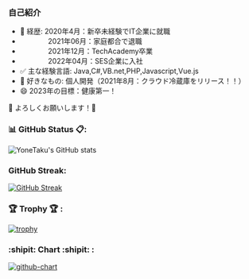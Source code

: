 ### 自己紹介

- 💬 経歴: 2020年4月：新卒未経験でIT企業に就職
- 　　　　2021年06月：家庭都合で退職
- 　　　　2021年12月：TechAcademy卒業 　　　　
- 　　　　2022年04月：SES企業に入社
- ✅ 主な経験言語: Java,C#,VB.net,PHP,Javascript,Vue.js
- 🥰 好きなもの: 個人開発（2021年8月：クラウド冷蔵庫をリリース！！）
- 😄 2023年の目標：健康第一！

🙇 よろしくお願いします！🙇

### 📊 GitHub Status 📋:
![YoneTaku's GitHub stats](https://github-readme-stats.vercel.app/api?custom_title=YoneTaku's%20GitHub%20Status&username=yonetaku0519&count_private=true&show_icons=true&theme=radical)



### GitHub Streak:
[![GitHub Streak](http://github-readme-streak-stats.herokuapp.com?user=yonetaku0519&theme=onedark_duo)](https://git.io/streak-stats)


### 🏆 Trophy 🏆 :

[![trophy](https://github-profile-trophy.vercel.app/?username=yoshinori-koide&no-frame=true&theme=onedark&row=2&column=4)](https://github.com/ryo-ma/github-profile-trophy)

### :shipit: Chart :shipit: :

[![github-chart](https://github-chart.vercel.app/api?user=yonetaku0519)](https://github.com/rokumura7/github-chart)





